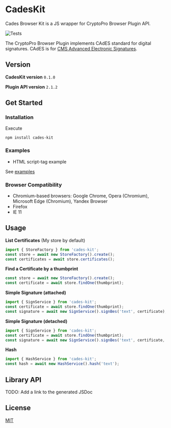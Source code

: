 # CadesKit

Cades Browser Kit is a JS wrapper for CryptoPro Browser Plugin API. 

![Tests](https://github.com/denblackstache/cades-kit/actions/workflows/tests.yml/badge.svg)

The CryptoPro Browser Plugin implements CAdES standard for digital signatures.
CAdES is for [CMS Advanced Electronic Signatures](https://en.wikipedia.org/wiki/CAdES_(computing)).

## Version

**CadesKit version** `0.1.0`

**Plugin API version** `2.1.2`

## Get Started

### Installation

Execute

    npm install cades-kit

### Examples

* HTML script-tag example

See [examples](examples)

### Browser Compatibility

* Chromium-based browsers: Google Chrome, Opera (Chromium), Microsoft Edge (Chromium), Yandex Browser
* Firefox
* IE 11

## Usage

**List Certificates** (My store by default)
```js
import { StoreFactory } from 'cades-kit';
const store = await new StoreFactory().create();
const certificates = await store.certificates();
```

**Find a Certificate by a thumbprint**
```js
const store = await new StoreFactory().create();
const certificate = await store.findOne(thumbprint);
```

**Simple Signature (attached)**
```js
import { SignService } from 'cades-kit';
const certificate = await store.findOne(thumbprint);
const signature = await new SignService().signBes('text', certificate);
```

**Simple Signature (detached)**
```js
import { SignService } from 'cades-kit';
const certificate = await store.findOne(thumbprint);
const signature = await new SignService().signBes('text', certificate, { detached: true });
```

**Hash**
```js
import { HashService } from 'cades-kit';
const hash = await new HashService().hash('text');
```

## Library API

TODO: Add a link to the generated JSDoc

## License

[MIT](./LICENSE)
